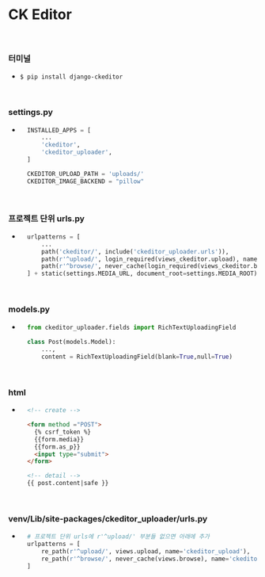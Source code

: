 # CK Editor

<br/>

### 터미널
- `$ pip install django-ckeditor`

<br/>

### settings.py
- ```python
    INSTALLED_APPS = [
        ...
        'ckeditor',
        'ckeditor_uploader',
    ]

    CKEDITOR_UPLOAD_PATH = 'uploads/'
    CKEDITOR_IMAGE_BACKEND = "pillow" 
  ```

<br/>

### 프로젝트 단위 urls.py
- ```python
    urlpatterns = [
        ...
        path('ckeditor/', include('ckeditor_uploader.urls')),
        path(r'^upload/', login_required(views_ckeditor.upload), name='ckeditor_upload'),
        path(r'^browse/', never_cache(login_required(views_ckeditor.browse)), name='ckeditor_browse'),
    ] + static(settings.MEDIA_URL, document_root=settings.MEDIA_ROOT)
  ```

<br/>

### models.py
- ```python
    from ckeditor_uploader.fields import RichTextUploadingField
 
    class Post(models.Model):
        ...,
        content = RichTextUploadingField(blank=True,null=True)
  ```

<br/>

### html
- ```html
    <!-- create -->

    <form method ="POST">
      {% csrf_token %}
      {{form.media}}    
      {{form.as_p}}
      <input type="submit">
    </form>

    <!-- detail -->
    {{ post.content|safe }}
  ```

<br/>

### venv/Lib/site-packages/ckeditor_uploader/urls.py
- ```python
    # 프로젝트 단위 urls에 r'^upload/' 부분들 없으면 아래에 추가
    urlpatterns = [
        re_path(r'^upload/', views.upload, name='ckeditor_upload'),
        re_path(r'^browse/', never_cache(views.browse), name='ckeditor_browse'),
    ]
  ```
